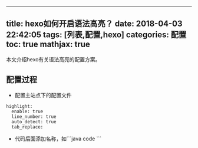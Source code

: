 
---
title: hexo如何开启语法高亮？
date: 2018-04-03 22:42:05
tags: [列表,配置,hexo]
categories: 配置
toc: true
mathjax: true
---
本文介绍hexo有关语法高亮的配置方案。
<!-- more -->

## 配置过程

- 配置主站点下的配置文件
```
highlight:
  enable: true
  line_number: true
  auto_detect: true
  tab_replace:
```
- 代码后面添加名称，如\```java code \```

